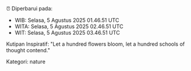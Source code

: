 ⏰ Diperbarui pada:
- WIB: Selasa, 5 Agustus 2025 01.46.51 UTC
- WITA: Selasa, 5 Agustus 2025 02.46.51 UTC
- WIT: Selasa, 5 Agustus 2025 03.46.51 UTC

Kutipan Inspiratif:
"Let a hundred flowers bloom, let a hundred schools of thought contend."


Kategori: nature

